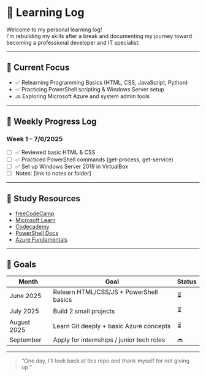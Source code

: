 # 📘 Learning Log

Welcome to my personal learning log!  
I'm rebuilding my skills after a break and documenting my journey toward becoming a professional developer and IT specialist.

---

## 🔄 Current Focus

- ✅ Relearning Programming Basics (HTML, CSS, JavaScript, Python)
- ✅ Practicing PowerShell scripting & Windows Server setup
- 🔜 Exploring Microsoft Azure and system admin tools

---

## 📅 Weekly Progress Log

### Week 1 – 7/6/2025
- [ ] ✅ Reviewed basic HTML & CSS
- [ ] ✅ Practiced PowerShell commands (get-process, get-service)
- [ ] ✅ Set up Windows Server 2019 in VirtualBox
- [ ] Notes: [link to notes or folder]

---

## 🧠 Study Resources

- [freeCodeCamp](https://www.freecodecamp.org/)
- [Microsoft Learn](https://learn.microsoft.com/en-us/training/)
- [Codecademy](https://www.codecademy.com/)
- [PowerShell Docs](https://learn.microsoft.com/en-us/powershell/)
- [Azure Fundamentals](https://learn.microsoft.com/en-us/training/paths/azure-fundamentals/)

---

## 🎯 Goals

| Month        | Goal                                       | Status |
|--------------|--------------------------------------------|--------|
| June 2025    | Relearn HTML/CSS/JS + PowerShell basics    | ⏳     |
| July 2025    | Build 2 small projects                     | ⏳     |
| August 2025  | Learn Git deeply + basic Azure concepts    | ⏳     |
| September    | Apply for internships / junior tech roles  | 🔜     |

---

> “One day, I’ll look back at this repo and thank myself for not giving up.”
